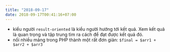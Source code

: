 ```yaml
---
title: "2018-09-17"
date: 2018-09-17T00:41:16+07:00
---
```


* kiểu người `result-oriented` là kiểu người hướng tới kết quả. Xem kết quả là quan trọng và tập trung tìm ra cách để đạt được kết quả đó.
* nối nhiều mảng trong PHP thành một rất đơn giản: `$final = $arr1 + $arr2 + $arr3`

